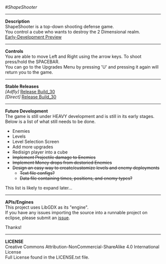 #_ShapeShooter_

------
__Description__  
ShapeShooter is a top-down shooting defense game.  
You control a cube who wants to destroy the 2 Dimensional realm.  
[Early-Development Preview](http://i.imgur.com/dDbGUNg.png)

------
__Controls__  
You are able to move Left and Right using the arrow keys.
To shoot press/hold the SPACEBAR.  
You can go to the Upgrades Menu by pressing 'U' and pressing it again will return you to the game.

------
__Stable Releases__  
*[Adfly]* [Release Build_30](http://adf.ly/2258516/shapeshooter-b30)  
*[Direct]* [Release Build_30](https://dl.dropboxusercontent.com/u/39520441/Programming/ShapeShooter/ShapeShooter_b30.jar)

------
__Future Development__  
The game is still under HEAVY development and is still in its early stages.  
Below is a list of what still needs to be done.
- Enemies
- Levels
- Level Selection Screen
- Add more upgrades
- Redisign player into a cube
- ~~Implement Projectile damage to Enemies~~
- ~~Implement Money drops from destoried Enemies~~
- ~~Design an easy way to create/customize levels and enemy deployments~~
  - ~~Text file configs?~~
  - ~~Data file containing times, positions, and enemy types?~~

This list is likely to expand later...

------
__APIs/Engines__  
This project uses LibGDX as its "engine".  
If you have any issues importing the source into a runnable project on eclipse, please submit an [issue](https://github.com/bigbass1997/ShapeShooter/issues).

Thanks!

------
__LICENSE__  
Creative Commons Attribution-NonCommercial-ShareAlike 4.0 International License  
Full License found in the LICENSE.txt file.
